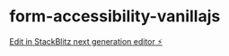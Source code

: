 # form-accessibility-vanillajs

[Edit in StackBlitz next generation editor ⚡️](https://stackblitz.com/~/github.com/pawan-perennial21/form-accessibility-vanillajs)